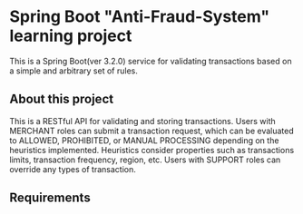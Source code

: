 # Spring Boot "Anti-Fraud-System" learning project

This is a Spring Boot(ver 3.2.0) service for validating transactions based on a simple and arbitrary set of rules.

## About this project
This is a RESTful API for validating and storing transactions. Users with MERCHANT roles can submit a transaction
request, which can be evaluated to ALLOWED, PROHIBITED, or MANUAL PROCESSING depending on the heuristics implemented. 
Heuristics consider properties such as transactions limits, transaction frequency, region, etc. Users with SUPPORT 
roles can override any types of transaction.

## Requirements



